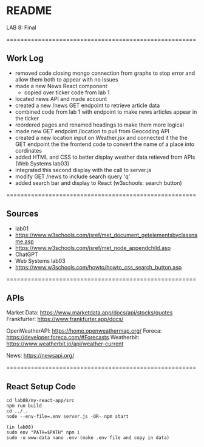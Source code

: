 # README

LAB 8: Final

======================================================
## Work Log

- removed code closing mongo connection from graphs to stop error 
  and allow them both to appear with no issues
- made a new News React component
  - copied over ticker code from lab 1
- located news API and made account
- created a new /news GET endpoint to retrieve article data
- combined code from lab 1 with endpoint to make news
  articles appear in the ticker
- reordered pages and renamed headings to make them more logical
- made new GET endpoint /location to pull from Geocoding API
- created a new location input on Weather.jsx and connected it the the
  GET endpoint the the frontend code to convert the name of a place into
  cordinates
- added HTML and CSS to better display weather data retieved from APIs (Web Systems lab03)
- integrated this second display with the call to server.js
- modify GET /news to include search query 'q'
- added search bar and display to React (w3schools: search button)

======================================================
## Sources

- lab01
- https://www.w3schools.com/jsref/met_document_getelementsbyclassname.asp
- https://www.w3schools.com/jsref/met_node_appendchild.asp
- ChatGPT
- Web Systems lab03
- https://www.w3schools.com/howto/howto_css_search_button.asp

======================================================
## APIs

Market Data: https://www.marketdata.app/docs/api/stocks/quotes  
Frankfurter: https://www.frankfurter.app/docs/

OpenWeatherAPI: https://home.openweathermap.org/
Foreca: https://developer.foreca.com/#Forecasts
Weatherbit: https://www.weatherbit.io/api/weather-current

News: https://newsapi.org/

======================================================
## React Setup Code

```
cd lab08/my-react-app/src
npm run build
cd ../..
node --env-file=.env server.js -OR- npm start
```

```
(in lab08)
sudo env "PATH=$PATH" npm i
sudo -u www-data nano .env (make .env file and copy in data)
```